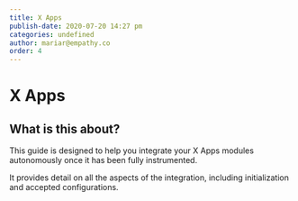```yaml
---
title: X Apps
publish-date: 2020-07-20 14:27 pm
categories: undefined
author: mariar@empathy.co
order: 4
---
```


# X Apps

## What is this about?
This guide is designed to help you integrate your X Apps modules autonomously once it has been fully instrumented.

It provides detail on all the aspects of the integration, including initialization and accepted configurations.

